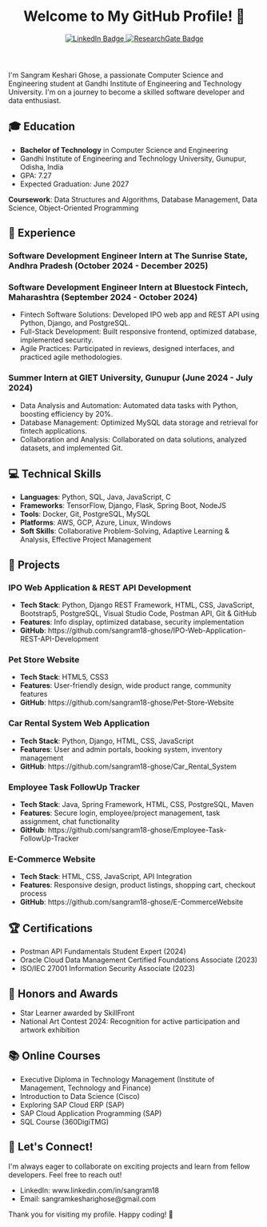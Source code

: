 <?xml version="1.0" encoding="UTF-8"?>
<github-profile>
  <header>
    <h1>Welcome to My GitHub Profile! 👋</h1>
    <div align="center">
      <a href="https://in.linkedin.com/in/sangram18">
        <img src="https://img.shields.io/badge/LinkedIn-Sangram%20Keshari%20Ghose-blue?style=for-the-badge&amp;logo=linkedin" alt="LinkedIn Badge"/>
      </a>
      <a href="https://www.researchgate.net/profile/Sangram-Keshari-Ghose">
        <img src="https://img.shields.io/badge/ResearchGate-Sangram%20Keshari%20Ghose-brightgreen?style=for-the-badge&amp;logo=researchgate" alt="ResearchGate Badge"/>
      </a>
    </div>
  </header>
  
  <introduction>
    <p>I'm Sangram Keshari Ghose, a passionate Computer Science and Engineering student at Gandhi Institute of Engineering and Technology University. I'm on a journey to become a skilled software developer and data enthusiast.</p>
  </introduction>
  
  <education>
    <h2>🎓 Education</h2>
    <ul>
      <li><strong>Bachelor of Technology</strong> in Computer Science and Engineering</li>
      <li>Gandhi Institute of Engineering and Technology University, Gunupur, Odisha, India</li>
      <li>GPA: 7.27</li>
      <li>Expected Graduation: June 2027</li>
    </ul>
    <p><strong>Coursework</strong>: Data Structures and Algorithms, Database Management, Data Science, Object-Oriented Programming</p>
  </education>
  
  <experience>
    <h2>💼 Experience</h2>
    <h3>Software Development Engineer Intern at The Sunrise State, Andhra Pradesh (October 2024 - December 2025)</h3>
  </ul>
    <h3>Software Development Engineer Intern at Bluestock Fintech, Maharashtra (September 2024 - October 2024)</h3>
    <ul>
      <li>Fintech Software Solutions: Developed IPO web app and REST API using Python, Django, and PostgreSQL.</li>
      <li>Full-Stack Development: Built responsive frontend, optimized database, implemented security.</li>
      <li>Agile Practices: Participated in reviews, designed interfaces, and practiced agile methodologies.</li>
    </ul>
    <h3>Summer Intern at GIET University, Gunupur (June 2024 - July 2024)</h3>
    <ul>
      <li>Data Analysis and Automation: Automated data tasks with Python, boosting efficiency by 20%.</li>
      <li>Database Management: Optimized MySQL data storage and retrieval for fintech applications.</li>
      <li>Collaboration and Analysis: Collaborated on data solutions, analyzed datasets, and implemented Git.</li>
    </ul>
  </experience>
  
  <technical-skills>
    <h2>💻 Technical Skills</h2>
    <ul>
      <li><strong>Languages</strong>: Python, SQL, Java, JavaScript, C</li>
      <li><strong>Frameworks</strong>: TensorFlow, Django, Flask, Spring Boot, NodeJS</li>
      <li><strong>Tools</strong>: Docker, Git, PostgreSQL, MySQL</li>
      <li><strong>Platforms</strong>: AWS, GCP, Azure, Linux, Windows</li>
      <li><strong>Soft Skills</strong>: Collaborative Problem-Solving, Adaptive Learning &amp; Analysis, Effective Project Management</li>
    </ul>
  </technical-skills>
  
  <projects>
    <h2>🚀 Projects</h2>
    <project>
      <h3>IPO Web Application &amp; REST API Development</h3>
      <ul>
        <li><strong>Tech Stack</strong>: Python, Django REST Framework, HTML, CSS, JavaScript, Bootstrap5, PostgreSQL, Visual Studio Code, Postman API, Git &amp; GitHub</li>
        <li><strong>Features</strong>: Info display, optimized database, security implementation</li>
        <li><strong>GitHub</strong>: https://github.com/sangram18-ghose/IPO-Web-Application-REST-API-Development</li>
      </ul>
    </project>
    <project>
      <h3>Pet Store Website</h3>
      <ul>
        <li><strong>Tech Stack</strong>: HTML5, CSS3</li>
        <li><strong>Features</strong>: User-friendly design, wide product range, community features</li>
        <li><strong>GitHub</strong>: https://github.com/sangram18-ghose/Pet-Store-Website</li>
      </ul>
    </project>
    <project>
      <h3>Car Rental System Web Application</h3>
      <ul>
        <li><strong>Tech Stack</strong>: Python, Django, HTML, CSS, JavaScript</li>
        <li><strong>Features</strong>: User and admin portals, booking system, inventory management</li>
        <li><strong>GitHub</strong>: https://github.com/sangram18-ghose/Car_Rental_System</li>
      </ul>
    </project>
    <project>
      <h3>Employee Task FollowUp Tracker</h3>
      <ul>
        <li><strong>Tech Stack</strong>: Java, Spring Framework, HTML, CSS, PostgreSQL, Maven</li>
        <li><strong>Features</strong>: Secure login, employee/project management, task assignment, chat functionality</li>
        <li><strong>GitHub</strong>: https://github.com/sangram18-ghose/Employee-Task-FollowUp-Tracker</li>
      </ul>
    </project>
    <project>
      <h3>E-Commerce Website</h3>
      <ul>
        <li><strong>Tech Stack</strong>: HTML, CSS, JavaScript, API Integration</li>
        <li><strong>Features</strong>: Responsive design, product listings, shopping cart, checkout process</li>
        <li><strong>GitHub</strong>: https://github.com/sangram18-ghose/E-CommerceWebsite</li>
      </ul>
    </project>
  </projects>
  
  <certifications>
    <h2>🏆 Certifications</h2>
    <ul>
      <li>Postman API Fundamentals Student Expert (2024)</li>
      <li>Oracle Cloud Data Management Certified Foundations Associate (2023)</li>
      <li>ISO/IEC 27001 Information Security Associate (2023)</li>
    </ul>
  </certifications>
  
  <honors-and-awards>
    <h2>🌟 Honors and Awards</h2>
    <ul>
      <li>Star Learner awarded by SkillFront</li>
      <li>National Art Contest 2024: Recognition for active participation and artwork exhibition</li>
    </ul>
  </honors-and-awards>
  
  <online-courses>
    <h2>📚 Online Courses</h2>
    <ul>
      <li>Executive Diploma in Technology Management (Institute of Management, Technology and Finance)</li>
      <li>Introduction to Data Science (Cisco)</li>
      <li>Exploring SAP Cloud ERP (SAP)</li>
      <li>SAP Cloud Application Programming (SAP)</li>
      <li>SQL Course (360DigiTMG)</li>
    </ul>
  </online-courses>
  
  <connect>
    <h2>🤝 Let's Connect!</h2>
    <p>I'm always eager to collaborate on exciting projects and learn from fellow developers. Feel free to reach out!</p>
    <ul>
      <li>LinkedIn: www.linkedin.com/in/sangram18</li>
      <li>Email: sangramkesharighose@gmail.com</li>
    </ul>
  </connect>
  
  <footer>
    <p>Thank you for visiting my profile. Happy coding! 🚀</p>
  </footer>
</github-profile>

<div data-iframe-width="150" data-iframe-height="270" data-share-badge-id="62d4c2db-0b3b-4dda-bce0-94d7aa65ccb9" data-share-badge-host="https://www.credly.com"></div><script type="text/javascript" async src="//cdn.credly.com/assets/utilities/embed.js"></script>
